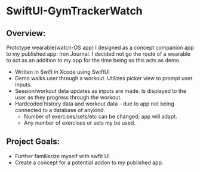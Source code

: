 # SwiftUI-GymTrackerWatch

## Overview:
Prototype wearable(watch-OS app) I designed as a concept companion app to my published app: Iron Journal.
I decided not go the route of a wearable to act as an addition to my app for the time being so this acts as demo.

 + Written in Swift in Xcode using SwiftUI     
 + Demo walks user through a workout. Utilizes picker view to prompt user inputs.
 + Session/workout deta updates as inputs are made. Is displayed to the user as they progress through the workout.
 + Hardcoded history data and workout data - due to app not being connected to a database of anykind.
   + Number of exercises/sets/etc can be changed; app will adapt.
   + Any number of exercises or sets my be used.
  
## Project Goals:
+ Further familiarize myself with swfit UI
+ Create a concept for a potential addon to my published app.


